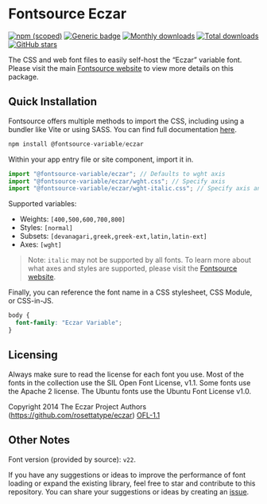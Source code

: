 # Fontsource Eczar

[![npm (scoped)](https://img.shields.io/npm/v/@fontsource-variable/eczar?color=brightgreen)](https://www.npmjs.com/package/@fontsource-variable/eczar) [![Generic badge](https://img.shields.io/badge/fontsource-passing-brightgreen)](https://github.com/fontsource/fontsource) [![Monthly downloads](https://badgen.net/npm/dm/@fontsource-variable/eczar)](https://github.com/fontsource/fontsource) [![Total downloads](https://badgen.net/npm/dt/@fontsource-variable/eczar)](https://github.com/fontsource/fontsource) [![GitHub stars](https://img.shields.io/github/stars/fontsource/fontsource.svg?style=social&label=Star)](https://github.com/fontsource/fontsource/stargazers)

The CSS and web font files to easily self-host the “Eczar” variable font. Please visit the main [Fontsource website](https://fontsource.org/fonts/eczar) to view more details on this package.

## Quick Installation

Fontsource offers multiple methods to import the CSS, including using a bundler like Vite or using SASS. You can find full documentation [here](https://fontsource.org/docs/getting-started/introduction).

```javascript
npm install @fontsource-variable/eczar
```

Within your app entry file or site component, import it in.

```javascript
import "@fontsource-variable/eczar"; // Defaults to wght axis
import "@fontsource-variable/eczar/wght.css"; // Specify axis
import "@fontsource-variable/eczar/wght-italic.css"; // Specify axis and style
```

Supported variables:
- Weights: `[400,500,600,700,800]`
- Styles: `[normal]`
- Subsets: `[devanagari,greek,greek-ext,latin,latin-ext]`
- Axes: `[wght]`

> Note: `italic` may not be supported by all fonts. To learn more about what axes and styles are supported, please visit the [Fontsource website](https://fontsource.org/fonts/eczar).

Finally, you can reference the font name in a CSS stylesheet, CSS Module, or CSS-in-JS.

```css
body {
  font-family: "Eczar Variable";
}
```

## Licensing
Always make sure to read the license for each font you use. Most of the fonts in the collection use the SIL Open Font License, v1.1. Some fonts use the Apache 2 license. The Ubuntu fonts use the Ubuntu Font License v1.0.

Copyright 2014 The Eczar Project Authors (https://github.com/rosettatype/eczar)
[OFL-1.1](http://scripts.sil.org/OFL)

## Other Notes
Font version (provided by source): `v22`.

If you have any suggestions or ideas to improve the performance of font loading or expand the existing library, feel free to star and contribute to this repository. You can share your suggestions or ideas by creating an [issue](https://github.com/fontsource/fontsource/issues).